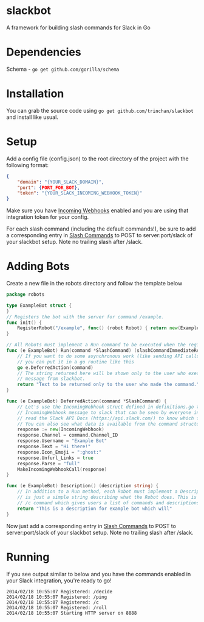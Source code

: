slackbot
===========

A framework for building slash commands for Slack in Go

Dependencies
============
Schema  - `go get github.com/gorilla/schema`

Installation
============
You can grab the source code using `go get github.com/trinchan/slackbot` and install like usual.

Setup
=====
Add a config file (config.json) to the root directory of the project with the following format:

```json
{
    "domain": "{YOUR_SLACK_DOMAIN}",
    "port": {PORT_FOR_BOT},
    "token": "{YOUR_SLACK_INCOMING_WEBHOOK_TOKEN}"
}
```

Make sure you have [Incoming Webhooks](https://my.slack.com/services/new/incoming-webhook) enabled and you are using that integration token for your config.

For each slash command (including the default commands!), be sure to add a corresponding entry in [Slash Commands](https://my.slack.com/services/new/slash-commands) to POST to server:port/slack of your slackbot setup. Note no trailing slash after /slack.

Adding Bots
===========
Create a new file in the robots directory and follow the template below
```go
package robots

type ExampleBot struct {
}
// Registers the bot with the server for command /example.
func init() {
	RegisterRobot("/example", func() (robot Robot) { return new(ExampleBot) })
}

// All Robots must implement a Run command to be executed when the registered command is received.
func (e ExampleBot) Run(command *SlashCommand) (slashCommandImmediateReturn string) {
	// If you want to do some asynchronous work (like sending API calls to slack)
	// you can put it in a go routine like this 
	go e.DeferredAction(command)
	// The string returned here will be shown only to the user who executed the command as a 
	// message from slackbot.
	return "Text to be returned only to the user who made the command."
}

func (e ExampleBot) DeferredAction(command *SlashCommand) {
    // Let's use the IncomingWebhook struct defined in definitions.go to form and send an 
    // IncomingWebhook message to slack that can be seen by everyone in the room. You can 
    // read the Slack API Docs (https://api.slack.com/) to know which fields are required, etc. 
    // You can also see what data is available from the command structure in definitions.go
	response := new(IncomingWebhook)
	response.Channel = command.Channel_ID
	response.Username = "Example Bot"
	response.Text = "Hi there!"
	response.Icon_Emoji = ":ghost:"
	response.Unfurl_Links = true
	response.Parse = "full"
	MakeIncomingWebhookCall(response)
}

func (e ExampleBot) Description() (description string) {
	// In addition to a Run method, each Robot must implement a Description method which
	// is just a simple string describing what the Robot does. This is used in the included
	// /c command which gives users a list of commands and descriptions
	return "This is a description for example bot which will"
}
```

Now just add a corresponding entry in [Slash Commands](https://my.slack.com/services/new/slash-commands) to POST to server:port/slack of your slackbot setup. Note no trailing slash after /slack.

Running
=======
If you see output similar to below and you have the commands enabled in your Slack integration, you're ready to go!
```
2014/02/18 10:55:07 Registered: /decide
2014/02/18 10:55:07 Registered: /ping
2014/02/18 10:55:07 Registered: /c
2014/02/18 10:55:07 Registered: /roll
2014/02/18 10:55:07 Starting HTTP server on 8888
```
